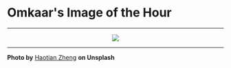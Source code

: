 # Omkaar's Image of the Hour

---

<div align="center">

<a href="https://unsplash.com/photos/observatory-dome-under-a-starry-night-sky-ZZ0wudUFBjo">
  <img src="https://images.unsplash.com/photo-1750622003734-22f4be859201?crop=entropy&cs=tinysrgb&fit=max&fm=jpg&ixid=M3w3NjA2Nzh8MHwxfHJhbmRvbXx8fHx8fHx8fDE3NTQ1OTMyMDB8&ixlib=rb-4.1.0&q=80&w=1080" style="max-width:100%; height:auto;">
</a>



</div>

---

**Photo by** [Haotian Zheng](https://unsplash.com/@justzht) **on Unsplash**
